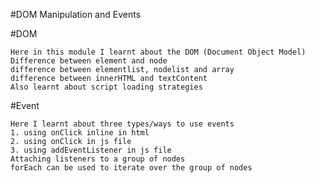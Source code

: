 #DOM Manipulation and Events

#DOM

    Here in this module I learnt about the DOM (Document Object Model)
    Difference between element and node 
    difference between elementlist, nodelist and array
    difference between innerHTML and textContent
    Also learnt about script loading strategies

#Event

    Here I learnt about three types/ways to use events 
    1. using onClick inline in html
    2. using onClick in js file
    3. using addEventListener in js file
    Attaching listeners to a group of nodes
    forEach can be used to iterate over the group of nodes